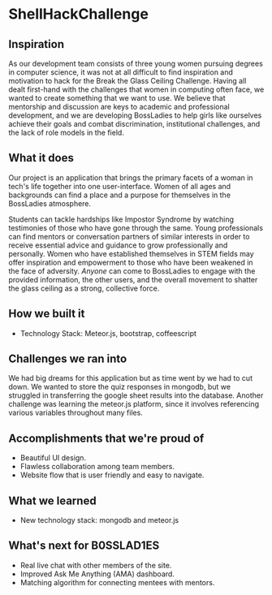 # ShellHackChallenge

## Inspiration

As our development team consists of three young women pursuing degrees in computer science, it was not at all difficult to find inspiration and motivation to hack for the Break the Glass Ceiling Challenge. Having all dealt first-hand with the challenges that women in computing often face, we wanted to create something that we want to use. We believe that mentorship and discussion are keys to academic and professional development, and we are developing BossLadies to help girls like ourselves achieve their goals and combat discrimination, institutional challenges, and the lack of role models in the field. 

## What it does

Our project is an application that brings the primary facets of a woman in tech's life together into one user-interface. Women of all ages and backgrounds can find a place and a purpose for themselves in the BossLadies atmosphere. 

Students can tackle hardships like Impostor Syndrome by watching testimonies of those who have gone through the same. Young professionals can find mentors or conversation partners of similar interests in order to receive essential advice and guidance to grow professionally and personally. Women who have established themselves in STEM fields may offer inspiration and empowerment to those who have been weakened in the face of adversity. _Anyone_ can come to BossLadies to engage with the provided information, the other users, and the overall movement to shatter the glass ceiling as a strong, collective force.

## How we built it

* Technology Stack: Meteor.js, bootstrap, coffeescript

## Challenges we ran into

We had big dreams for this application but as time went by we had to cut down.
We wanted to store the quiz responses in mongodb, but we struggled in transferring the google sheet results 
into the database.
Another challenge was learning the meteor.js platform, since it involves referencing various variables throughout many files.

## Accomplishments that we're proud of

* Beautiful UI design.
* Flawless collaboration among team members.
* Website flow that is user friendly and easy to navigate.

## What we learned

* New technology stack: mongodb and meteor.js

## What's next for B0SSLAD1ES

* Real live chat with other members of the site.
* Improved Ask Me Anything (AMA) dashboard.
* Matching algorithm for connecting mentees with mentors.
